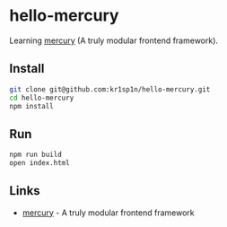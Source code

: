 # hello-mercury

Learning [mercury] (A truly modular frontend framework).

## Install

```bash
git clone git@github.com:kr1sp1n/hello-mercury.git
cd hello-mercury
npm install
```

## Run

```bash
npm run build
open index.html
```

## Links

* [mercury] - A truly modular frontend framework


[mercury]: https://github.com/Raynos/mercury
